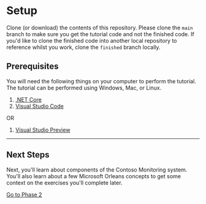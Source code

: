 # Setup

Clone (or download) the contents of this repository. Please clone the `main` branch to make sure you get the tutorial code and not the finished code. If you'd like to clone the finished code into another local repository to reference whilst you work, clone the `finished` branch locally.

## Prerequisites

You will need the following things on your computer to perform the tutorial. The tutorial can be performed using Windows, Mac, or Linux. 

1. [.NET Core](https://dotnet.microsoft.com/download)
1. [Visual Studio Code](https://code.visualstudio.com/)

OR

1. [Visual Studio Preview](https://visualstudio.microsoft.com/vs/preview/)

---

## Next Steps

Next, you'll learn about components of the Contoso Monitoring system. You'll also learn about a few Microsoft Orleans concepts to get some context on the exercises you'll complete later. 

[Go to Phase 2](02-orleans-grains.md)